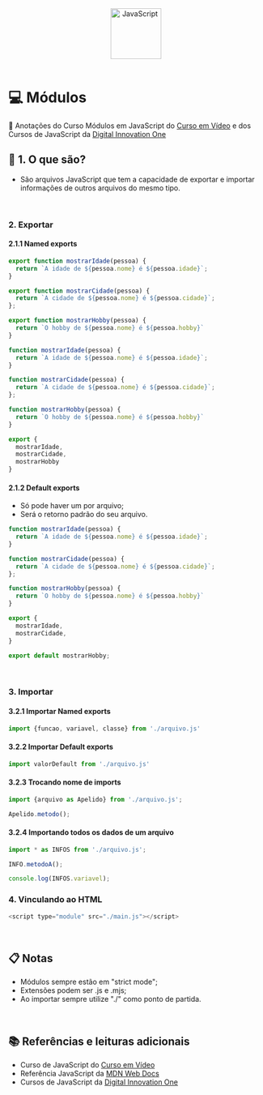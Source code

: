 <div align="center">
  <img alt="JavaScript" height="100" src="https://raw.githubusercontent.com/FortAwesome/Font-Awesome/6.x/svgs/brands/js-square.svg">
</div>

<br>

# 💻 Módulos
📝 Anotações do Curso Módulos em JavaScript do [Curso em Vídeo](https://youtube.com/playlist?list=PLntvgXM11X6pi7mW0O4ZmfUI1xDSIbmTm) e dos Cursos de JavaScript da [Digital Innovation One](https://www.dio.me/)
<br>


## 📄 1. O que são?
- São arquivos JavaScript que tem a capacidade de exportar e importar informações de outros arquivos do mesmo tipo.

<br>

### **2. Exportar**

#### **2.1.1 Named exports**
```javascript
export function mostrarIdade(pessoa) {
  return `A idade de ${pessoa.nome} é ${pessoa.idade}`;
}

export function mostrarCidade(pessoa) {
  return `A cidade de ${pessoa.nome} é ${pessoa.cidade}`;
};

export function mostrarHobby(pessoa) {
  return `O hobby de ${pessoa.nome} é ${pessoa.hobby}`
}
```

```javascript
function mostrarIdade(pessoa) {
  return `A idade de ${pessoa.nome} é ${pessoa.idade}`;
}

function mostrarCidade(pessoa) {
  return `A cidade de ${pessoa.nome} é ${pessoa.cidade}`;
};

function mostrarHobby(pessoa) {
  return `O hobby de ${pessoa.nome} é ${pessoa.hobby}`
}

export {
  mostrarIdade,
  mostrarCidade,
  mostrarHobby
}
```

#### **2.1.2 Default exports**
- Só pode haver um por arquivo;
- Será o retorno padrão do seu arquivo.

```javascript
function mostrarIdade(pessoa) {
  return `A idade de ${pessoa.nome} é ${pessoa.idade}`;
}

function mostrarCidade(pessoa) {
  return `A cidade de ${pessoa.nome} é ${pessoa.cidade}`;
};

function mostrarHobby(pessoa) {
  return `O hobby de ${pessoa.nome} é ${pessoa.hobby}`
}

export {
  mostrarIdade,
  mostrarCidade,
}

export default mostrarHobby;
```

<br>

### **3. Importar**

#### **3.2.1 Importar Named exports**
```javascript
import {funcao, variavel, classe} from './arquivo.js'
```

#### **3.2.2 Importar Default exports**
```javascript
import valorDefault from './arquivo.js'
```

#### **3.2.3 Trocando nome de imports**
```javascript
import {arquivo as Apelido} from './arquivo.js';

Apelido.metodo();
```

#### **3.2.4 Importando todos os dados de um arquivo**

```javascript
import * as INFOS from './arquivo.js';

INFO.metodoA();

console.log(INFOS.variavel);
```

### **4. Vinculando ao HTML**

```javascript
<script type="module" src="./main.js"></script>
```

<br>

## 📋 Notas
- Módulos sempre estão em "strict mode";
- Extensões podem ser .js e .mjs;
- Ao importar sempre utilize "./" como ponto de partida.

<br>

## 📚 Referências e leituras adicionais
- Curso de JavaScript do [Curso em Vídeo](https://youtube.com/playlist?list=PLntvgXM11X6pi7mW0O4ZmfUI1xDSIbmTm)
- Referência JavaScript da [MDN Web Docs](https://developer.mozilla.org/en-US/docs/Web/JavaScript)
- Cursos de JavaScript da [Digital Innovation One](https://www.dio.me/)